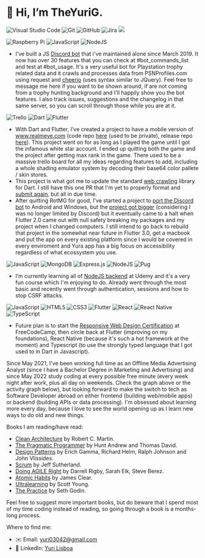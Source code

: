 # 👋 Hi, I’m TheYuriG.
![Visual Studio Code](https://img.shields.io/badge/Visual%20Studio%20Code-0078d7.svg?style=for-the-badge&logo=visual-studio-code&logoColor=white)
![Git](https://img.shields.io/badge/git-%23F05033.svg?style=for-the-badge&logo=git&logoColor=white)
![GitHub](https://img.shields.io/badge/github-%23121011.svg?style=for-the-badge&logo=github&logoColor=white)
![Jira](https://img.shields.io/badge/jira-%230A0FFF.svg?style=for-the-badge&logo=jira&logoColor=white)
<img src="https://github-profile-summary-cards.vercel.app/api/cards/profile-details?username=TheYuriG&theme=radical"/>

![Raspberry Pi](https://img.shields.io/badge/-RaspberryPi-C51A4A?style=for-the-badge&logo=Raspberry-Pi)
![JavaScript](https://img.shields.io/badge/javascript-%23323330.svg?style=for-the-badge&logo=javascript&logoColor=%23F7DF1E)
![NodeJS](https://img.shields.io/badge/node.js-6DA55F?style=for-the-badge&logo=node.js&logoColor=white)
- I've built a JS [Discord bot](https://discordapp.com/invite/j55v7pD) that i've maintained alone since March 2019. It now has over 30 features that you can check at #bot_commands_list and test at #bot_usage. It's a very useful bot for Playstation trophy related data and it crawls and processes data from PSNProfiles.com using request and [cheerio](https://www.npmjs.com/package/cheerio) (uses syntax similar to JQuery). Feel free to message me here if you want to be shown around, if are not coming from a trophy hunting background and I'll happily show you the bot features. I also track issues, suggestions and the changelog in that same server, so you can scroll through those while you are at it.


![Trello](https://img.shields.io/badge/Trello-%23026AA7.svg?style=for-the-badge&logo=Trello&logoColor=white)
![Dart](https://img.shields.io/badge/dart-%230175C2.svg?style=for-the-badge&logo=dart&logoColor=white)
![Flutter](https://img.shields.io/badge/Flutter-%2302569B.svg?style=for-the-badge&logo=Flutter&logoColor=white)
- With Dart and Flutter, I've created a project to have a mobile version of www.realmeye.com (code repo [here](https://github.com/TheYuriG/rotmg_utility) (used to be private), release repo [here](https://github.com/TheYuriG/RotMG-Utility/releases)). This project went on for as long as I played the game until I got the infamous white star account. I ended up quitting both the game and the project after getting max rank in the game. There used to be a massive trello board for all my ideas regarding features to add, including a whole shading emulator system by decoding their base64 color pallete / skin stores.
- This project is what got me to update the standard [web crawling](https://github.com/tusharojha/web_scraper/pull/23) library for Dart. I still have this one PR that I'm yet to properly format and [submit again](https://github.com/tusharojha/web_scraper/pull/66), but all in due time.
- After quitting RotMG for good, I've started a project to [port the Discord bot](https://github.com/TheYuriG/Yura/tags) to Android and Windows, but the [project got bigger](https://trello.com/b/EK0M1sl8/yuras-development-board) (considering I was no longer limited by Discord) but it eventually came to a halt when Flutter 2.0 came out with null safety breaking my packages and my project when I changed computers. I still intend to go back to rebuild that project in the somewhat near future in Flutter 3.0, get a macbook and put the app on every existing platform since I would be covered in every enviroment and Yura app has a big focus on accessibility regardless of what ecossystem you use.


![JavaScript](https://img.shields.io/badge/javascript-%23323330.svg?style=for-the-badge&logo=javascript&logoColor=%23F7DF1E)
![MongoDB](https://img.shields.io/badge/MongoDB-%234ea94b.svg?style=for-the-badge&logo=mongodb&logoColor=white)
![Express.js](https://img.shields.io/badge/express.js-%23404d59.svg?style=for-the-badge&logo=express&logoColor=%2361DAFB)
![NodeJS](https://img.shields.io/badge/node.js-6DA55F?style=for-the-badge&logo=node.js&logoColor=white)
![Pug](https://img.shields.io/badge/Pug-FFF?style=for-the-badge&logo=pug&logoColor=A86454)
- I’m currently learning all of [NodeJS backend](https://www.udemy.com/course/nodejs-the-complete-guide/) at Udemy and it's a very fun course which I'm enjoying to do. Already went through the most basic and recently went through authentication, sessions and how to stop CSRF attacks.


![JavaScript](https://img.shields.io/badge/javascript-%23323330.svg?style=for-the-badge&logo=javascript&logoColor=%23F7DF1E)
![HTML5](https://img.shields.io/badge/html5-%23E34F26.svg?style=for-the-badge&logo=html5&logoColor=white)
![CSS3](https://img.shields.io/badge/css3-%231572B6.svg?style=for-the-badge&logo=css3&logoColor=white)
![Flutter](https://img.shields.io/badge/Flutter-%2302569B.svg?style=for-the-badge&logo=Flutter&logoColor=white)
![React](https://img.shields.io/badge/react-%2320232a.svg?style=for-the-badge&logo=react&logoColor=%2361DAFB)
![React Native](https://img.shields.io/badge/react_native-%2320232a.svg?style=for-the-badge&logo=react&logoColor=%2361DAFB)
![TypeScript](https://img.shields.io/badge/typescript-%23007ACC.svg?style=for-the-badge&logo=typescript&logoColor=white)
- Future plan is to start the [Responsive Web Design Certification](https://www.freecodecamp.org/learn/2022/responsive-web-design) at FreeCodeCamp, then circle back at Flutter (improving on my foundations), React Native (because it's such a hot framework at the moment) and Typescript (to use the strongly typed language that I got used to in Dart in Javascript).

Since May 2021, I've been working full time as an Offline Media Advertising Analyst (since I have a Bachelor Degree in Marketing and Advertising) and since May 2022 study coding at every possible free minute (every week night after work, plus all day on weekends. Check the graph above or the activity graph below), but looking forward to make the switch to tech as Software Developer abroad on either frontend (building web/mobile apps) or backend (building APIs or data processing). I'm obsessed about learning more every day, because I love to see the world opening up as I learn new ways to do old and new things.

Books I am reading/have read:
- [Clean Architecture](https://www.amazon.com/Clean-Architecture-Craftsmans-Software-Structure/dp/B08X8H5G2J/) by Robert C. Martin.
- [The Pragmatic Programmer](https://www.amazon.com.br/Pragmatic-Programmer-Journeyman-Master-English-ebook/dp/B003GCTQAE) by Hunt Andrew and Thomas David.
- [Design Patterns](https://www.amazon.com/Design-Patterns-Elements-Reusable-Object-Oriented/dp/0201633612) by Erich Gamma, Richard Helm, Ralph Johnson and John Vlissides.
- [Scrum](https://www.amazon.com/Scrum-Doing-Twice-Work-Half/dp/038534645X) by Jeff Sutherland.
- [Doing AGILE Right](https://www.amazon.com/Doing-Agile-Right-Transformation-Without/dp/163369870X) by Darrell Rigby, Sarah Elk, Steve Berez.
- [Atomic Habits](https://www.amazon.com/Atomic-Habits-James-Clear-audiobook/dp/B07RFSSYBH/) by James Clear.
- [Ultralearning](https://www.amazon.com.br/Ultralearning-Outsmart-Competition-Accelerate-English-ebook/dp/B07K6MF8MD) by Scott Young.
- [The Practice](https://www.amazon.com.br/Practice-Shipping-Creative-Work-English-ebook/dp/B088QLT891) by Seth Godin.

Feel free to suggest more important books, but do beware that I spend most of my time coding instead of reading, so going through a book is a months-long process.

Where to find me:
- ✉️ Email: yuri03042@gmail.com
- 💼 LinkedIn: [Yuri Lisboa](https://www.linkedin.com/in/theyurig/)
